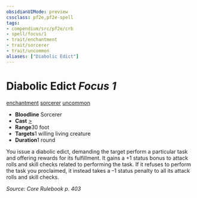 ```yaml
---
obsidianUIMode: preview
cssclass: pf2e,pf2e-spell
tags:
- compendium/src/pf2e/crb
- spell/focus/1
- trait/enchantment
- trait/sorcerer
- trait/uncommon
aliases: ["Diabolic Edict"]
---
```

# Diabolic Edict *Focus 1*   
[enchantment](rules/traits/enchantment.md)  [sorcerer](rules/traits/sorcerer.md)  [uncommon](rules/traits/uncommon.md)  

- **Bloodline** Sorcerer
- **Cast** [>](rules/core-rulebook/chapter-9-playing-the-game.md#Actions "Single Action") 
- **Range**30 foot
- **Targets**1 willing living creature
- **Duration**1 round

You issue a diabolic edict, demanding the target perform a particular task and offering rewards for its fulfillment. It gains a +1 status bonus to attack rolls and skill checks related to performing the task. If it refuses to perform the task you proclaimed, it instead takes a –1 status penalty to all its attack rolls and skill checks.

*Source: Core Rulebook p. 403*